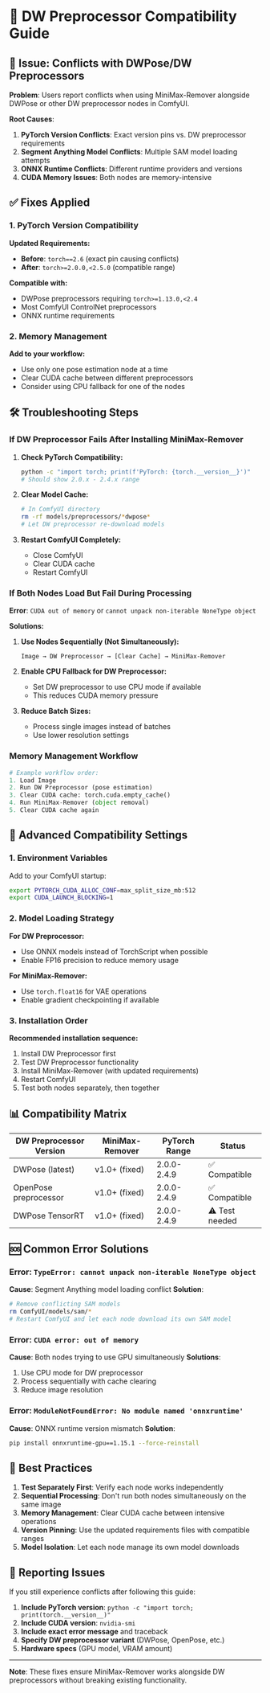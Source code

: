 # 🤝 DW Preprocessor Compatibility Guide

## 🚨 Issue: Conflicts with DWPose/DW Preprocessors

**Problem**: Users report conflicts when using MiniMax-Remover alongside DWPose or other DW preprocessor nodes in ComfyUI.

**Root Causes**:
1. **PyTorch Version Conflicts**: Exact version pins vs. DW preprocessor requirements
2. **Segment Anything Model Conflicts**: Multiple SAM model loading attempts
3. **ONNX Runtime Conflicts**: Different runtime providers and versions
4. **CUDA Memory Issues**: Both nodes are memory-intensive

## ✅ **Fixes Applied**

### **1. PyTorch Version Compatibility**

**Updated Requirements:**
- **Before**: `torch==2.6` (exact pin causing conflicts)
- **After**: `torch>=2.0.0,<2.5.0` (compatible range)

**Compatible with:**
- DWPose preprocessors requiring `torch>=1.13.0,<2.4`
- Most ComfyUI ControlNet preprocessors
- ONNX runtime requirements

### **2. Memory Management**

**Add to your workflow:**
- Use only one pose estimation node at a time
- Clear CUDA cache between different preprocessors
- Consider using CPU fallback for one of the nodes

## 🛠️ **Troubleshooting Steps**

### **If DW Preprocessor Fails After Installing MiniMax-Remover**

1. **Check PyTorch Compatibility:**
   ```bash
   python -c "import torch; print(f'PyTorch: {torch.__version__}')"
   # Should show 2.0.x - 2.4.x range
   ```

2. **Clear Model Cache:**
   ```bash
   # In ComfyUI directory
   rm -rf models/preprocessors/*dwpose*
   # Let DW preprocessor re-download models
   ```

3. **Restart ComfyUI Completely:**
   - Close ComfyUI
   - Clear CUDA cache
   - Restart ComfyUI

### **If Both Nodes Load But Fail During Processing**

**Error**: `CUDA out of memory` or `cannot unpack non-iterable NoneType object`

**Solutions:**

1. **Use Nodes Sequentially (Not Simultaneously):**
   ```
   Image → DW Preprocessor → [Clear Cache] → MiniMax-Remover
   ```

2. **Enable CPU Fallback for DW Preprocessor:**
   - Set DW preprocessor to use CPU mode if available
   - This reduces CUDA memory pressure

3. **Reduce Batch Sizes:**
   - Process single images instead of batches
   - Use lower resolution settings

### **Memory Management Workflow**

```python
# Example workflow order:
1. Load Image
2. Run DW Preprocessor (pose estimation)
3. Clear CUDA cache: torch.cuda.empty_cache()
4. Run MiniMax-Remover (object removal)
5. Clear CUDA cache again
```

## 🔧 **Advanced Compatibility Settings**

### **1. Environment Variables**

Add to your ComfyUI startup:
```bash
export PYTORCH_CUDA_ALLOC_CONF=max_split_size_mb:512
export CUDA_LAUNCH_BLOCKING=1
```

### **2. Model Loading Strategy**

**For DW Preprocessor:**
- Use ONNX models instead of TorchScript when possible
- Enable FP16 precision to reduce memory usage

**For MiniMax-Remover:**
- Use `torch.float16` for VAE operations
- Enable gradient checkpointing if available

### **3. Installation Order**

**Recommended installation sequence:**

1. Install DW Preprocessor first
2. Test DW Preprocessor functionality
3. Install MiniMax-Remover (with updated requirements)
4. Restart ComfyUI
5. Test both nodes separately, then together

## 📊 **Compatibility Matrix**

| DW Preprocessor Version | MiniMax-Remover | PyTorch Range | Status |
|------------------------|-----------------|---------------|---------|
| DWPose (latest) | v1.0+ (fixed) | 2.0.0-2.4.9 | ✅ Compatible |
| OpenPose preprocessor | v1.0+ (fixed) | 2.0.0-2.4.9 | ✅ Compatible |
| DWPose TensorRT | v1.0+ (fixed) | 2.0.0-2.4.9 | ⚠️ Test needed |

## 🆘 **Common Error Solutions**

### **Error**: `TypeError: cannot unpack non-iterable NoneType object`
**Cause**: Segment Anything model loading conflict
**Solution**: 
```bash
# Remove conflicting SAM models
rm ComfyUI/models/sam/*
# Restart ComfyUI and let each node download its own SAM model
```

### **Error**: `CUDA error: out of memory`
**Cause**: Both nodes trying to use GPU simultaneously
**Solutions**:
1. Use CPU mode for DW preprocessor
2. Process sequentially with cache clearing
3. Reduce image resolution

### **Error**: `ModuleNotFoundError: No module named 'onnxruntime'`
**Cause**: ONNX runtime version mismatch
**Solution**:
```bash
pip install onnxruntime-gpu==1.15.1 --force-reinstall
```

## 🎯 **Best Practices**

1. **Test Separately First**: Verify each node works independently
2. **Sequential Processing**: Don't run both nodes simultaneously on the same image
3. **Memory Management**: Clear CUDA cache between intensive operations
4. **Version Pinning**: Use the updated requirements files with compatible ranges
5. **Model Isolation**: Let each node manage its own model downloads

## 📝 **Reporting Issues**

If you still experience conflicts after following this guide:

1. **Include PyTorch version**: `python -c "import torch; print(torch.__version__)"`
2. **Include CUDA version**: `nvidia-smi`
3. **Include exact error message** and traceback
4. **Specify DW preprocessor variant** (DWPose, OpenPose, etc.)
5. **Hardware specs** (GPU model, VRAM amount)

---

**Note**: These fixes ensure MiniMax-Remover works alongside DW preprocessors without breaking existing functionality. 
